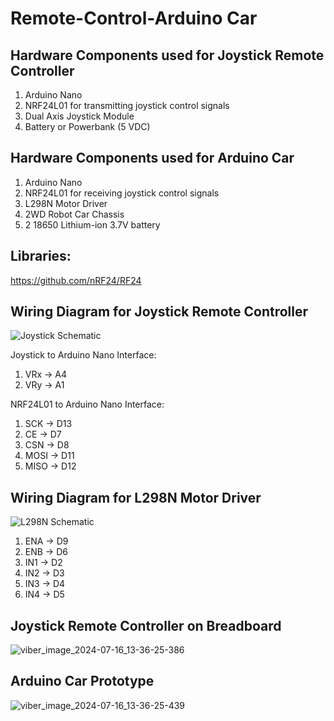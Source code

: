 # Remote-Control-Arduino Car
## Hardware Components used for Joystick Remote Controller
1. Arduino Nano
2. NRF24L01 for transmitting joystick control signals
3. Dual Axis Joystick Module
4. Battery or Powerbank (5 VDC)


## Hardware Components used for Arduino Car
1. Arduino Nano
2. NRF24L01 for receiving joystick control signals
3. L298N Motor Driver
4. 2WD Robot Car Chassis
5. 2 18650 Lithium-ion 3.7V battery

## Libraries: 
https://github.com/nRF24/RF24

## Wiring Diagram for Joystick Remote Controller
![Joystick Schematic](https://github.com/user-attachments/assets/66091d25-dc25-4db1-84fe-d9929f72de23)

Joystick to Arduino Nano Interface:
1. VRx -> A4
2. VRy -> A1

NRF24L01 to Arduino Nano Interface:
1. SCK -> D13
2. CE -> D7
3. CSN -> D8
4. MOSI -> D11
5. MISO -> D12

## Wiring Diagram for L298N Motor Driver
![L298N Schematic](https://github.com/user-attachments/assets/43abd3d0-466a-4b76-b3ff-d04c952eee42)

1. ENA -> D9
2. ENB -> D6
3. IN1 -> D2
4. IN2 -> D3
5. IN3 -> D4
6. IN4 -> D5

## Joystick Remote Controller on Breadboard
![viber_image_2024-07-16_13-36-25-386](https://github.com/user-attachments/assets/0007425b-7f91-4de2-a9e7-56f8799bc230)

## Arduino Car Prototype
![viber_image_2024-07-16_13-36-25-439](https://github.com/user-attachments/assets/0cf4a7f4-6c04-4f82-a708-6524077ae677)
